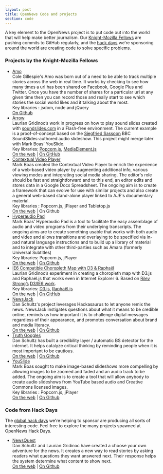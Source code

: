 ```yaml
---
layout: post
title: OpenNews Code and projects
section: code
---
```


<p class="bodybig">A key element to the OpenNews project is to put code out into the world that will help make better journalism. Our <a href="/fellowships">Knight-Mozilla Fellows</a> are pushing commits to GitHub regularly, and the <a href="/hackdays.html">hack days</a> we're sponsoring around the world are creating code to solve specific problems.</p>
<div id="fellowcode">
<h3>Projects by the Knight-Mozilla Fellows</h3>
<ul>

<li><a href="https://github.com/openNews/amo" class="fellowhack">Amo</a>
<br>Cole Gillespie's Amo was born out of a need to be able to track multiple stories across the web in real time. It works by checking to see how many times a url has been shared on Facebook, Google Plus and Twitter. Once you have the number of shares for a particular url at any given time then you can record those and really start to see which stories the social world likes and it talking about the most.
<br>Key libraries : jsdom, node and jQuery
<br><a href="https://github.com/openNews/amo">On Github</a>
</li>

<li><a href="http://toys.namebound.com/Arrow/" class="fellowhack">Arrow</a>
<br>Laurian Gridinoc’s work in progress on how to play sound slides created with <a href="http://soundslides.com">soundslides.com</a> in a Flash-free environment. The current example is a proof-of-concept based on the <a href="http://www.bbc.co.uk/news/uk-10714688">Siegfried Sassoon</a> BBC SoundSlides-authored audio slideshow. This project might merge later with Mark Boas’ YouSlide.
<br>Key libraries: <a href="http://popcornjs.org">Popcorn.js</a>, <a href="http://mediaelementjs.com">MediaElement.js</a>
<br><a href="http://toys.namebound.com/Arrow/">On the web</a> | <a href="https://github.com/Laurian/Arrow">On GitHub</a>
</li>

<li><a href="http://www.aljazeera.com/indepth/interactive/2012/04/20124107156511888.html" class="fellowhack">Contextual Video Player</a>
<br>Mark Boas created the Contextual Video Player to enrich the experience of a web-based video player by augmenting additional info, various viewing modes and integrating social media sharing. The editor's role should be fast and straightforward and to this end, an editor edits and stores data in a Google Docs Spreadsheet. The ongoing aim is to create a framework that can evolve for use with similar projects and also create a general web-based stand-alone player linked to AJE's documentary material.
<br>Key libraries : Popcorn.js, jPlayer and Tabletop.js
<br><a href="http://www.aljazeera.com/indepth/interactive/2012/04/20124107156511888.html">On the web</a> | <a https://github.com/maboa/contextual-video">On Github</a>
</li>

<li><a href="http://happyworm.com/clientarea/hyperaudio/hap/v22/pad.htm" class="fellowhack">Hyperaudio Pad</a>
<br>Mark Boas' Hyperaudio Pad is a tool to facilitate the easy assemblage of audio and video programs from their underlying transcripts. The ongoing aims are to create something usable that works with both audio and video and allows transitions and overlaying to be specified via in-pad natural language instructions and to build up a library of material and to integrate with other third-parties such as Amara (formerly Universal Subtitles)
<br>Key libraries: Popcorn.js, jPlayer
<br><a href="http://happyworm.com/clientarea/hyperaudio/hap/v22/pad.htm">On the web</a> | <a href="https://github.com/maboa/hyperaudiopad">On Github</a>
</li>

<li><a href=" http://toys.namebound.com/d3/ex/choropleth.html" class="fellowhack">IE6 Compatible Choropleth Map with D3 & Raphaël</a>
<br>Laurian Gridinoc’s experiment in creating a choropleth map with D3.js and Raphaël.js that works even in Internet Explorer 6. Based on <a href="http://github.com/strongriley">Riley Strong’s</a> <a href="http://strongriley.github.com/d3/ex/calendar.html">D3/IE6 work</a>.
<br>Key libraries: <a href="http://d3js.org">D3.js</a>, <a href="http://raphaeljs.com">Raphaël.js</a>
<br><a href="http://toys.namebound.com/d3/ex/choropleth.html">On the web</a> | <a href="http://github.com/Laurian/d3">On GitHub</a>
</li>

<li><a href="http://newsjack.in" class="fellowhack">NewsJack</a>
<br>Dan Schultz's project leverages Hackasaurus to let anyone remix the news.  NewsJack
instigates questions about what it means to be credible online,
reminds us how important it is to challenge digital messages
regardless of their appearance, and promotes conversation about brand
and media literacy.
<br><a href="http://newsjack.in">On the web</a> | <a href="https://github.com/slifty/newsjack">On Github</a>


<li><a href="http://truthgoggl.es" class="fellowhack">Truth Goggles</a>
<br>Dan Schultz has built a credibility layer / automatic BS detector for the internet.
It helps catalyze critical thinking by reminding people when it is
most important to be cautious.
<br><a href="http://truthgoggl.es">On the web</a> | <a href="https://github.com/slifty/truth-goggles">On Github</a> 

<li><a href="http://www.aljazeera.com/indepth/features/2012/04/2012418162237555962.html" class="fellowhack">YouSlide</a>
<br>Mark Boas sought to make image-based slideshows more compelling by allowing images to be zoomed and faded and an audio track to be added. The ongoing aim is to create a tool that will allow anybody to create audio slideshows from YouTube based audio and Creative Commons licensed images.
<br>Key libraries : Popcorn.js, jPlayer
<br><a href="http://www.aljazeera.com/indepth/features/2012/04/2012418162237555962.html">On the web</a> | <a href="https://github.com/maboa/YouSlide"> On Github</a>
</li>

</ul>
</div>
<h3>Code from Hack Days</h3>
<p>The <a href="/hackdays.html">global hack days</a> we're helping to sponsor are producing all sorts of interesting code. Feel free to explore the many projects spawned at OpenNews Hack Days.  
<div id="hackcode" class="multicolumn">
<ul id="daycode">
<li><a href="http://newsquest.me" class="fellowhack">NewsQuest</a>
<br>Dan Schultz and Laurian Gridinoc have created a choose your own adventure for the news.
It creates a new way to read stories by asking readers what questions they want answered next.
Their response helps the system determine what content to show next.
<br><a href="http://newsquest.me">On the web</a> | <a href="https://github.com/slifty/newsquest">On Github</a> 
</ul>
</div>

<script type="text/javascript" src="media/js/tabletop.js"></script>

<script type="text/javascript">

$('<div id="preload"></div>').html('<img src="/media/img/ajax-loader.gif" alt="loading data" />').prependTo($('#hackcode'));
    
      window.onload = function() { init() };

      var public_spreadshseet_url = 'https://docs.google.com/spreadsheet/pub?key=0Anp-zgGKPxl7dFRBeHFiN2RIRmtablN1aFpwM05hM1E&output=html';

      $(document).ready( function() {
        Tabletop.init( { key: public_spreadshseet_url,
                         callback: showInfo,
                         debug: true } )
      });
      
        
      function showInfo() {   
      
       $('#preload').hide();     
        
        $.each( Tabletop.sheets("projects").all(), function(i, codeday) {
          var code_li = $('<li><a href="' + codeday.repo +'">' + codeday.name + '</a><br>' + codeday.description + '<br><small>Created at <a href="' + codeday.daylink + '">' + codeday.hackday +'</small></li>')
          code_li.appendTo("#daycode");
          
 		});
 		 		
 		         
      };
      
</script>